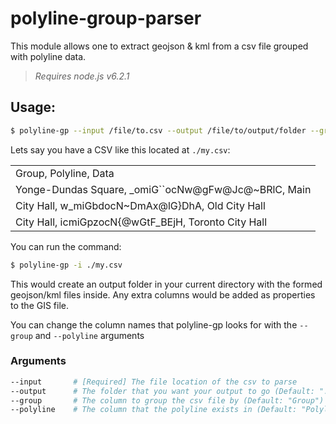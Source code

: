 # polyline-group-parser

This module allows one to extract geojson & kml from a csv file grouped with polyline data.

> *Requires node.js v6.2.1*

## Usage:

```bash
$ polyline-gp --input /file/to.csv --output /file/to/output/folder --group "Group column" --polyline "Polyline column"
```

Lets say you have a CSV like this located at `./my.csv`:

|                                                     |
|-----------------------------------------------------|
| Group, Polyline, Data                               |
| Yonge-Dundas Square, _omiG``ocNw@gFw@Jc@~BRlC, Main |
| City Hall, w_miGbdocN~DmAx@lG}DhA, Old City Hall    |
| City Hall, icmiGpzocN{@wGtF_BEjH, Toronto City Hall |
  

You can run the command:

```bash
$ polyline-gp -i ./my.csv
```

This would create an output folder in your current directory with the formed geojson/kml files inside. Any extra columns would be added as properties to the GIS file.

You can change the column names that polyline-gp looks for with the `--group` and `--polyline` arguments

### Arguments

```bash
--input       # [Required] The file location of the csv to parse
--output      # The folder that you want your output to go (Default: "./")
--group       # The column to group the csv file by (Default: "Group")
--polyline    # The column that the polyline exists in (Default: "Polyline")
```
